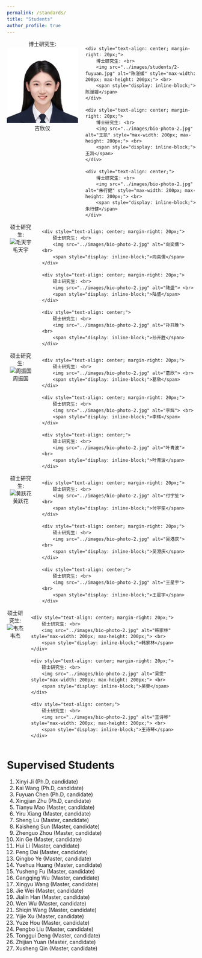```yaml
---
permalink: /standards/
title: "Students"
author_profile: true
---
```


<div style="display: flex; justify-content: space-between;">
    <div style="text-align: center; margin-right: 20px;">
        博士研究生: <br>
        <img src="../images/students/1_xinyi.jpg" alt="吉欣仪" style="max-width: 200px; max-height: 200px;"> <br>
        <span style="display: inline-block;">吉欣仪</span>
    </div>
    
    <div style="text-align: center; margin-right: 20px;">
        博士研究生: <br>
        <img src="../images/students/2-fuyuan.jpg" alt="陈滏媛" style="max-width: 200px; max-height: 200px;"> <br>
        <span style="display: inline-block;">陈滏媛</span>
    </div>
    
    <div style="text-align: center; margin-right: 20px;">
        博士研究生: <br>
        <img src="../images/bio-photo-2.jpg" alt="王凯" style="max-width: 200px; max-height: 200px;"> <br>
        <span style="display: inline-block;">王凯</span>
    </div>
    
    <div style="text-align: center;">
        博士研究生: <br>
        <img src="../images/bio-photo-2.jpg" alt="朱行健" style="max-width: 200px; max-height: 200px;"> <br>
        <span style="display: inline-block;">朱行健</span>
    </div>
</div>

   <style>
        /* 样式用于定制水平线 */
        hr {
            width: 860px; /* 设置横线长度 */
            border: 1px solid #000; /* 设置横线颜色和宽度 */
            margin: 20px 0; /* 设置横线与其他元素之间的间距 */
        }
    </style>

<div style="display: flex; justify-content: space-between;">
    <div style="text-align: center; margin-right: 20px;">
        硕士研究生: <br>
        <img src="../images/bio-photo-2.jpg" alt="毛天宇"> <br>
        <span style="display: inline-block;">毛天宇</span>
    </div>
    
    <div style="text-align: center; margin-right: 20px;">
        硕士研究生: <br>
        <img src="../images/bio-photo-2.jpg" alt="向奕儒"> <br>
        <span style="display: inline-block;">向奕儒</span>
    </div>
    
    <div style="text-align: center; margin-right: 20px;">
        硕士研究生: <br>
        <img src="../images/bio-photo-2.jpg" alt="陆盛"> <br>
        <span style="display: inline-block;">陆盛</span>
    </div>
    
    <div style="text-align: center;">
        硕士研究生: <br>
        <img src="../images/bio-photo-2.jpg" alt="孙开胜"> <br>
        <span style="display: inline-block;">孙开胜</span>
    </div>
</div>


<div style="display: flex; justify-content: space-between;">
    <div style="text-align: center; margin-right: 20px;">
        硕士研究生: <br>
        <img src="../images/bio-photo-2.jpg" alt="周振国"> <br>
        <span style="display: inline-block;">周振国</span>
    </div>
    
    <div style="text-align: center; margin-right: 20px;">
        硕士研究生: <br>
        <img src="../images/bio-photo-2.jpg" alt="葛欣"> <br>
        <span style="display: inline-block;">葛欣</span>
    </div>
    
    <div style="text-align: center; margin-right: 20px;">
        硕士研究生: <br>
        <img src="../images/bio-photo-2.jpg" alt="李辉"> <br>
        <span style="display: inline-block;">李辉</span>
    </div>
    
    <div style="text-align: center;">
        硕士研究生: <br>
        <img src="../images/bio-photo-2.jpg" alt="叶青波"> <br>
        <span style="display: inline-block;">叶青波</span>
    </div>
</div>



<div style="display: flex; justify-content: space-between;">
    <div style="text-align: center; margin-right: 20px;">
        硕士研究生: <br>
        <img src="../images/bio-photo-2.jpg" alt="黄跃花"> <br>
        <span style="display: inline-block;">黄跃花</span>
    </div>
    
    <div style="text-align: center; margin-right: 20px;">
        硕士研究生: <br>
        <img src="../images/bio-photo-2.jpg" alt="付宇笙"> <br>
        <span style="display: inline-block;">付宇笙</span>
    </div>
    
    <div style="text-align: center; margin-right: 20px;">
        硕士研究生: <br>
        <img src="../images/bio-photo-2.jpg" alt="吴港庆"> <br>
        <span style="display: inline-block;">吴港庆</span>
    </div>
    
    <div style="text-align: center;">
        硕士研究生: <br>
        <img src="../images/bio-photo-2.jpg" alt="王星宇"> <br>
        <span style="display: inline-block;">王星宇</span>
    </div>
</div>


<div style="display: flex; justify-content: space-between;">
    <div style="text-align: center; margin-right: 20px;">
        硕士研究生: <br>
        <img src="../images/bio-photo-2.jpg" alt="韦杰" style="max-width: 200px; max-height: 200px;"> <br>
        <span style="display: inline-block;">韦杰</span>
    </div>
    
    <div style="text-align: center; margin-right: 20px;">
        硕士研究生: <br>
        <img src="../images/bio-photo-2.jpg" alt="韩家林" style="max-width: 200px; max-height: 200px;"> <br>
        <span style="display: inline-block;">韩家林</span>
    </div>
    
    <div style="text-align: center; margin-right: 20px;">
        硕士研究生: <br>
        <img src="../images/bio-photo-2.jpg" alt="吴雯" style="max-width: 200px; max-height: 200px;"> <br>
        <span style="display: inline-block;">吴雯</span>
    </div>
    
    <div style="text-align: center;">
        硕士研究生: <br>
        <img src="../images/bio-photo-2.jpg" alt="王诗琴" style="max-width: 200px; max-height: 200px;"> <br>
        <span style="display: inline-block;">王诗琴</span>
    </div>
</div>













Supervised Students 
======

1. Xinyi Ji (Ph.D, candidate)
1. Kai Wang (Ph.D, candidate)
1. Fuyuan Chen (Ph.D, candidate)
1. Xingjian Zhu (Ph.D, candidate)
1. Tianyu Mao (Master, candidate)
1. Yiru Xiang (Master, candidate)
1. Sheng Lu (Master, candidate)
1. Kaisheng Sun (Master, candidate)
1. Zhenguo Zhou (Master, candidate)
1. Xin Ge (Master, candidate)
1. Hui Li (Master, candidate)
1. Peng Dai (Master, candidate)
1. Qingbo Ye (Master, candidate)
1. Yuehua Huang (Master, candidate)
1. Yusheng Fu (Master, candidate)
1. Gangqing Wu (Master, candidate)
1. Xingyu Wang (Master, candidate)
1. Jie Wei (Master, candidate)
1. Jialin Han (Master, candidate)
1. Wen Wu (Master, candidate)
1. Shiqin Wang (Master, candidate)
1. Yijie Xu (Master, candidate)
1. Yuze Hou (Master, candidate)
1. Pengbo Liu (Master, candidate)
1. Tonggui Deng (Master, candidate)
1. Zhijian Yuan (Master, candidate)
1. Xusheng Qin (Master, candidate)




